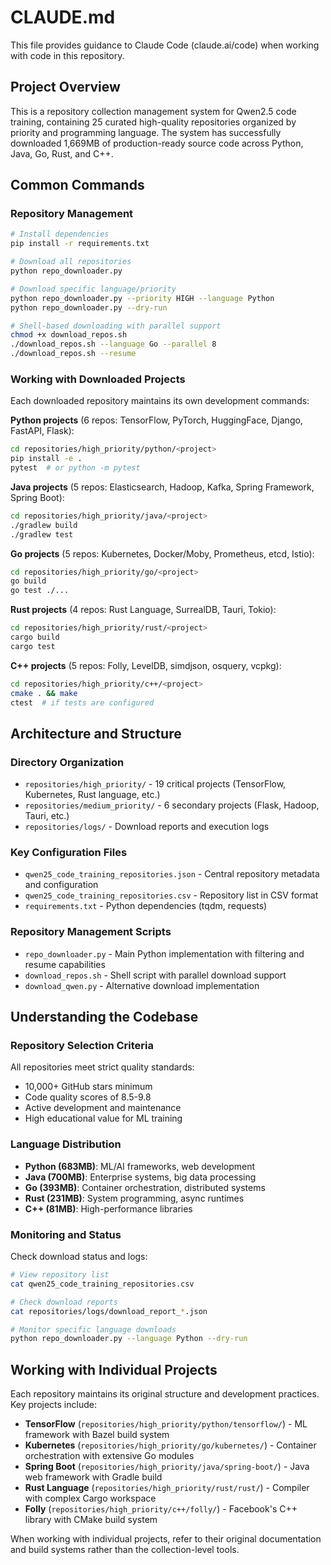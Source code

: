# CLAUDE.md

This file provides guidance to Claude Code (claude.ai/code) when working with code in this repository.

## Project Overview

This is a repository collection management system for Qwen2.5 code training, containing 25 curated high-quality repositories organized by priority and programming language. The system has successfully downloaded 1,669MB of production-ready source code across Python, Java, Go, Rust, and C++.

## Common Commands

### Repository Management
```bash
# Install dependencies
pip install -r requirements.txt

# Download all repositories
python repo_downloader.py

# Download specific language/priority
python repo_downloader.py --priority HIGH --language Python
python repo_downloader.py --dry-run

# Shell-based downloading with parallel support
chmod +x download_repos.sh
./download_repos.sh --language Go --parallel 8
./download_repos.sh --resume
```

### Working with Downloaded Projects

Each downloaded repository maintains its own development commands:

**Python projects** (6 repos: TensorFlow, PyTorch, HuggingFace, Django, FastAPI, Flask):
```bash
cd repositories/high_priority/python/<project>
pip install -e .
pytest  # or python -m pytest
```

**Java projects** (5 repos: Elasticsearch, Hadoop, Kafka, Spring Framework, Spring Boot):
```bash
cd repositories/high_priority/java/<project>
./gradlew build
./gradlew test
```

**Go projects** (5 repos: Kubernetes, Docker/Moby, Prometheus, etcd, Istio):
```bash
cd repositories/high_priority/go/<project>
go build
go test ./...
```

**Rust projects** (4 repos: Rust Language, SurrealDB, Tauri, Tokio):
```bash
cd repositories/high_priority/rust/<project>
cargo build
cargo test
```

**C++ projects** (5 repos: Folly, LevelDB, simdjson, osquery, vcpkg):
```bash
cd repositories/high_priority/c++/<project>
cmake . && make
ctest  # if tests are configured
```

## Architecture and Structure

### Directory Organization
- `repositories/high_priority/` - 19 critical projects (TensorFlow, Kubernetes, Rust language, etc.)
- `repositories/medium_priority/` - 6 secondary projects (Flask, Hadoop, Tauri, etc.)
- `repositories/logs/` - Download reports and execution logs

### Key Configuration Files
- `qwen25_code_training_repositories.json` - Central repository metadata and configuration
- `qwen25_code_training_repositories.csv` - Repository list in CSV format
- `requirements.txt` - Python dependencies (tqdm, requests)

### Repository Management Scripts
- `repo_downloader.py` - Main Python implementation with filtering and resume capabilities
- `download_repos.sh` - Shell script with parallel download support
- `download_qwen.py` - Alternative download implementation

## Understanding the Codebase

### Repository Selection Criteria
All repositories meet strict quality standards:
- 10,000+ GitHub stars minimum
- Code quality scores of 8.5-9.8
- Active development and maintenance
- High educational value for ML training

### Language Distribution
- **Python (683MB)**: ML/AI frameworks, web development
- **Java (700MB)**: Enterprise systems, big data processing  
- **Go (393MB)**: Container orchestration, distributed systems
- **Rust (231MB)**: System programming, async runtimes
- **C++ (81MB)**: High-performance libraries

### Monitoring and Status
Check download status and logs:
```bash
# View repository list
cat qwen25_code_training_repositories.csv

# Check download reports
cat repositories/logs/download_report_*.json

# Monitor specific language downloads
python repo_downloader.py --language Python --dry-run
```

## Working with Individual Projects

Each repository maintains its original structure and development practices. Key projects include:

- **TensorFlow** (`repositories/high_priority/python/tensorflow/`) - ML framework with Bazel build system
- **Kubernetes** (`repositories/high_priority/go/kubernetes/`) - Container orchestration with extensive Go modules
- **Spring Boot** (`repositories/high_priority/java/spring-boot/`) - Java web framework with Gradle build
- **Rust Language** (`repositories/high_priority/rust/rust/`) - Compiler with complex Cargo workspace
- **Folly** (`repositories/high_priority/c++/folly/`) - Facebook's C++ library with CMake build system

When working with individual projects, refer to their original documentation and build systems rather than the collection-level tools.